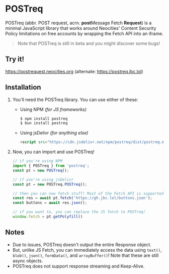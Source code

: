 <h1 class="big">POSTreq</h1>

POSTreq (abbr. POST request, acrn. <b>post</b>Message Fetch <b >Request</b >) is a minimal JavaScript library that works around  Neocities' Content Security Policy limitations on free accounts by wrapping the Fetch API into an iframe.

> Note that POSTreq is still in beta and you might discover some bugs!

## Try it!
https://postrequest.neocities.org (alternate: https://postreq.jbc.lol)

## Installation
1. You'll need the POSTreq library. You can use either of these:
    - Using NPM *(for JS frameworks)*
      ```bash
      $ npm install postreq
      $ bun install postreq
      ```
    - Using jsDelivr *(for anything else)*
      ```html
      <script src="https://cdn.jsdelivr.net/npm/postreq/dist/postreq.min.js"></script>
      ```

2. Now, you can import and use POSTreq!
    ```js
    // if you're using NPM
    import { POSTreq } from 'postreq';
    const pt = new POSTreq();

    // if you're using jsDelivr
    const pt = new POSTreq.POSTreq();

    // then you can now fetch stuff! Most of the Fetch API is supported.
    const res = await pt.fetch('https://gh.jbc.lol/buttons.json');
    const buttons = await res.json();

    // if you want to, you can replace the JS fetch to POSTreq!
    window.fetch = pt.getPolyfill()
    ```

## Notes
- Due to issues, POSTreq doesn't output the entire Response object.
- But, unlike JS Fetch, you can immediately access the data using `text()`, `blob()`, `json()`, `formData()`, and `arrayBuffer()`! Note that these are still async objects.
- POSTreq does not support response streaming and Keep-Alive.
